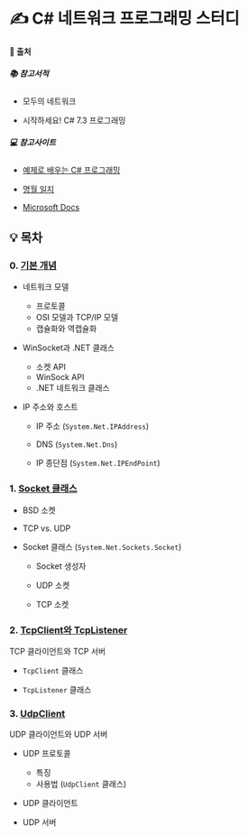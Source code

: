 # ✍️ C# 네트워크 프로그래밍 스터디

#### 🔎 출처

##### 📚 참고서적

- 모두의 네트워크

- 시작하세요! C# 7.3 프로그래밍

  

##### 💻 참고사이트

- [예제로 배우는 C# 프로그래밍](http://www.csharpstudy.com/net/article/1-csharp-%eb%84%a4%ed%8a%b8%ec%9b%8c%ed%81%ac-%ed%94%84%eb%a1%9c%ea%b7%b8%eb%9e%98%eb%b0%8d)

- [명월 일지](https://nowonbun.tistory.com/155?category=507214)

- [Microsoft Docs](https://docs.microsoft.com/ko-kr/dotnet/api/system.net.sockets.socket?view=netframework-4.8)



## 💡 목차

### 0. [기본 개념]()

- 네트워크 모델

  - 프로토콜
  - OSI 모델과 TCP/IP 모델
  - 캡슐화와 역캡슐화

- WinSocket과 .NET 클래스

  - 소켓 API
  - WinSock API
  - .NET 네트워크 클래스

- IP 주소와 호스트

  - IP 주소 (`System.Net.IPAddress`)

  - DNS (`System.Net.Dns`)

  - IP 종단점 (`System.Net.IPEndPoint`)

    

### 1. [Socket 클래스]()

- BSD 소켓

- TCP vs. UDP

- Socket 클래스 (`System.Net.Sockets.Socket`)

  - Socket 생성자

  - UDP 소켓

  - TCP 소켓

    

### 2. [TcpClient와 TcpListener]()

TCP 클라이언트와 TCP 서버

- `TcpClient` 클래스

- `TcpListener` 클래스

  

### 3. [UdpClient]()

UDP 클라이언트와 UDP 서버

- UDP 프로토콜

  - 특징
  - 사용법 (`UdpClient` 클래스)

- UDP 클라이언트

- UDP 서버

  